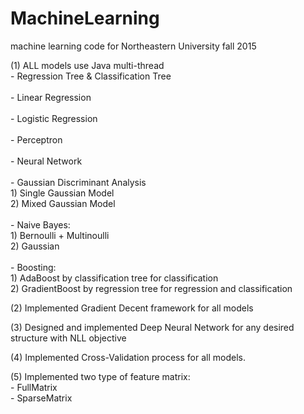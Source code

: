 # MachineLearning
machine learning code for Northeastern University fall 2015

(1) ALL models use Java multi-thread <br/>
    - Regression Tree & Classification Tree <br/>
    <br/>
    - Linear Regression<br/>
    <br/>
    - Logistic Regression<br/>
    <br/>
    - Perceptron<br/>
    <br/>
    - Neural Network<br/>
    <br/>
    - Gaussian Discriminant Analysis<br/>
        1) Single Gaussian Model<br/>
        2) Mixed Gaussian Model <br/>
    <br/>
    - Naive Bayes: <br/>
        1) Bernoulli + Multinoulli <br/>
        2) Gaussian<br/>
    <br/>
    - Boosting:<br/>
        1) AdaBoost by classification tree for classification <br/>
        2) GradientBoost by regression tree for regression and classification<br/>

(2) Implemented Gradient Decent framework for all models

(3) Designed and implemented Deep Neural Network for any desired structure with NLL objective

(4) Implemented Cross-Validation process for all models.

(5) Implemented two type of feature matrix:<br/>
    - FullMatrix<br/>
    - SparseMatrix<br/>